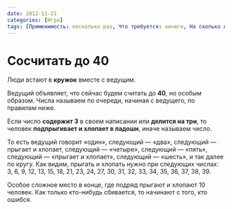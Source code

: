 ```yaml
---
date: 2012-11-21
categories: [Игра]
tags: [Применимость: несколько раз, Что требуется: ничего, На сколько людей рассчитано: от 4, Подвижность: да]
---
```


# Сосчитать до 40

Люди встают в **кружок** вместе с ведущим.

Ведущий объявляет, что сейчас будем считать до **40**, но особым образом. Числа называем по очереди, начиная с ведущего, по правилам ниже.

Если число **содержит 3** в своем написании или **делится на три**, то человек **подпрыгивает и хлопает в ладоши**, иначе называем число.

То есть ведущий говорит «один», следующий — «два», следующий — прыгает и хлопает, следующий — «четыре», следующий — «пять», следующий — «прыгает и хлопает», следующий — «шесть», и так далее по кругу. Как видим, прыгать и хлопать нужно при следующих числах: 3, 6, 9, 12, 13, 15, 18, 21, 23, 24, 27, 30, 31, 32, 33, 34, 35, 36, 37, 38, 39.

Особое сложное место в конце, где подряд прыгают и хлопают 10 человек. Как только кто-нибудь сбивается, то начинают с того, кто ошибся.

